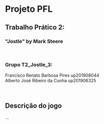# Projeto PFL
## Trabalho Prático 2:
### "Jostle" by Mark Steere
<br>

### Grupo T2_Jostle_3: <br>
Francisco Renato Barbosa Pires up201908044 <br>
Alberto José Ribeiro da Cunha up201906325 

<br>

## Descrição do jogo

...

